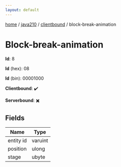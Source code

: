 ```yaml
---
layout: default
---
```


[home](/)  /  [java210](/protocol/java210)  /  [clientbound](/protocol/java210/clientbound)  /  block-break-animation

# Block-break-animation

**Id**: 8

**Id** (hex): 08

**Id** (bin): 00001000

**Clientbound**: ✔️

**Serverbound**: ✖️

## Fields

Name | Type
---|---
entity id | varuint
position | ulong
stage | ubyte

